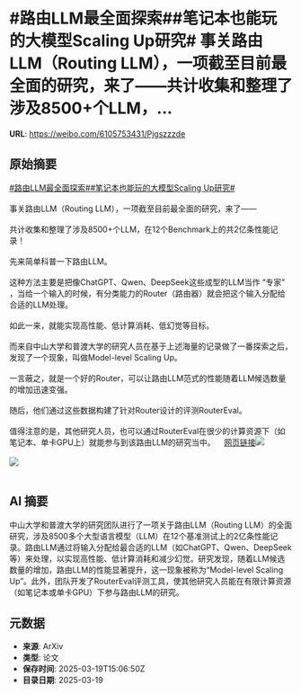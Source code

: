 # #路由LLM最全面探索##笔记本也能玩的大模型Scaling Up研究# 事关路由LLM（Routing LLM），一项截至目前最全面的研究，来了——共计收集和整理了涉及8500+个LLM，...

**URL**: https://weibo.com/6105753431/Pjgszzzde

## 原始摘要

<a href="https://m.weibo.cn/search?containerid=231522type%3D1%26t%3D10%26q%3D%23%E8%B7%AF%E7%94%B1LLM%E6%9C%80%E5%85%A8%E9%9D%A2%E6%8E%A2%E7%B4%A2%23&amp;extparam=%23%E8%B7%AF%E7%94%B1LLM%E6%9C%80%E5%85%A8%E9%9D%A2%E6%8E%A2%E7%B4%A2%23" data-hide=""><span class="surl-text">#路由LLM最全面探索#</span></a><a href="https://m.weibo.cn/search?containerid=231522type%3D1%26t%3D10%26q%3D%23%E7%AC%94%E8%AE%B0%E6%9C%AC%E4%B9%9F%E8%83%BD%E7%8E%A9%E7%9A%84%E5%A4%A7%E6%A8%A1%E5%9E%8BScaling+Up%E7%A0%94%E7%A9%B6%23&amp;extparam=%23%E7%AC%94%E8%AE%B0%E6%9C%AC%E4%B9%9F%E8%83%BD%E7%8E%A9%E7%9A%84%E5%A4%A7%E6%A8%A1%E5%9E%8BScaling+Up%E7%A0%94%E7%A9%B6%23" data-hide=""><span class="surl-text">#笔记本也能玩的大模型Scaling Up研究#</span></a> <br><br>事关路由LLM（Routing LLM），一项截至目前最全面的研究，来了——<br><br>共计收集和整理了涉及8500+个LLM，在12个Benchmark上的共2亿条性能记录！<br><br>先来简单科普一下路由LLM。<br><br>这种方法主要是把像ChatGPT、Qwen、DeepSeek这些成型的LLM当作 “专家” ，当给一个输入的时候，有分类能力的Router（路由器）就会把这个输入分配给合适的LLM处理。<br><br>如此一来，就能实现高性能、低计算消耗、低幻觉等目标。<br><br>而来自中山大学和普渡大学的研究人员在基于上述海量的记录做了一番探索之后，发现了一个现象，叫做Model-level Scaling Up。<br><br>一言蔽之，就是一个好的Router，可以让路由LLM范式的性能随着LLM候选数量的增加迅速变强。<br><br>随后，他们通过这些数据构建了针对Router设计的评测RouterEval。<br><br>值得注意的是，其他研究人员，也可以通过RouterEval在很少的计算资源下（如笔记本、单卡GPU上）就能参与到该路由LLM的研究当中。<a href="https://weibo.cn/sinaurl?u=https%3A%2F%2Fmp.weixin.qq.com%2Fs%2FOQFUcemTEmGC0eKUO_Fuiw" data-hide=""><span class="url-icon"><img style="width: 1rem;height: 1rem" src="https://h5.sinaimg.cn/upload/2015/09/25/3/timeline_card_small_web_default.png" referrerpolicy="no-referrer"></span><span class="surl-text">网页链接</span></a><img style="" src="https://tvax3.sinaimg.cn/large/006Fd7o3ly1hzm99rc631j30u0091dit.jpg" referrerpolicy="no-referrer"><br><br><img style="" src="https://tvax3.sinaimg.cn/large/006Fd7o3ly1hzm9aggvavj311w0juwlw.jpg" referrerpolicy="no-referrer"><br><br>

## AI 摘要

中山大学和普渡大学的研究团队进行了一项关于路由LLM（Routing LLM）的全面研究，涉及8500多个大型语言模型（LLM）在12个基准测试上的2亿条性能记录。路由LLM通过将输入分配给最合适的LLM（如ChatGPT、Qwen、DeepSeek等）来处理，以实现高性能、低计算消耗和减少幻觉。研究发现，随着LLM候选数量的增加，路由LLM的性能显著提升，这一现象被称为“Model-level Scaling Up”。此外，团队开发了RouterEval评测工具，使其他研究人员能在有限计算资源（如笔记本或单卡GPU）下参与路由LLM的研究。

## 元数据

- **来源**: ArXiv
- **类型**: 论文
- **保存时间**: 2025-03-19T15:06:50Z
- **目录日期**: 2025-03-19
